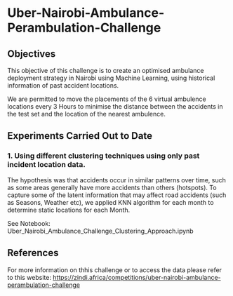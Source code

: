 # Uber-Nairobi-Ambulance-Perambulation-Challenge

## Objectives 
This objective of this challenge is to create an optimised ambulance deployment strategy in Nairobi using Machine Learning, using historical information of past accident locations. 

We are permitted to move the placements of the 6 virtual ambulence locations every 3 Hours to minimise the distance between the accidents in the test set and the location of the nearest ambulence. 

## Experiments Carried Out to Date

### 1. Using different clustering techniques using only past incident location data. 

The hypothesis was that accidents occur in similar patterns over time, such as some areas generally have more accidents than others (hotspots). To capture some of the latent information that may affect road accidents (such as Seasons, Weather etc), we applied KNN algorithm for each month to determine static locations for each Month.

See Notebook: Uber_Nairobi_Ambulance_Challenge_Clustering_Approach.ipynb


## References
For more information on thhis challenge or to access the data please refer to this website: https://zindi.africa/competitions/uber-nairobi-ambulance-perambulation-challenge


